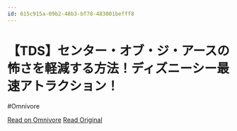 ```yaml
---
id: 615c915a-09b2-48b3-bf78-483001befff8
---
```


# 【TDS】センター・オブ・ジ・アースの怖さを軽減する方法！ディズニーシー最速アトラクション！
#Omnivore

[Read on Omnivore](https://omnivore.app/me/https-castel-jp-p-1587-18f8ffd00e2)
[Read Original](https://castel.jp/p/1587)

